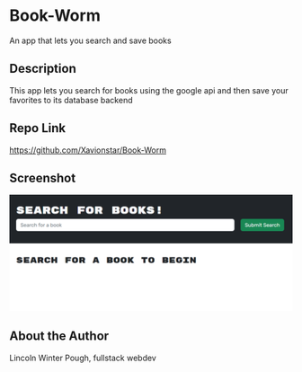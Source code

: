 # Book-Worm
An app that lets you search and save books

## Description
This app lets you search for books using the google api and then save your favorites to its database backend

## Repo Link
https://github.com/Xavionstar/Book-Worm

## Screenshot
![picture of web page](https://github.com/Xavionstar/Book-Worm/blob/main/server/assets/screenshot.PNG?raw=true)

## About the Author
Lincoln Winter Pough, fullstack webdev